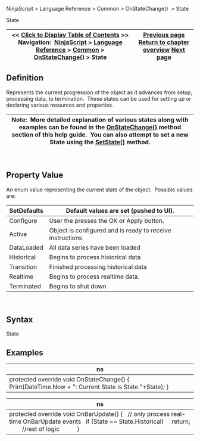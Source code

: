 ﻿
NinjaScript \> Language Reference \> Common \> OnStateChange()  \> State

State

| \<\< [Click to Display Table of Contents](state.md) \>\> **Navigation:**     [NinjaScript](ninjascript.md) \> [Language Reference](language_reference_wip.md) \> [Common](common.md) \> [OnStateChange()](onstatechange.md) \> State | [Previous page](setstate.md) [Return to chapter overview](onstatechange.md) [Next page](sessioniterator.md) |
| --- | --- |
## Definition
Represents the current progression of the object as it advances from setup, processing data, to termination.  These states can be used for setting up or declaring various resources and properties. 
 

| Note:  More detailed explanation of various states along with examples can be found in the [OnStateChange()](onstatechange.md) method section of this help guide.  You can also attempt to set a new State using the [SetState()](setstate.md) method. |
| --- |
 
## 
## Property Value
An enum value representing the current state of the object.  Possible values are:

| SetDefaults | Default values are set (pushed to UI). |
| --- | --- |
| Configure | User the presses the OK or Apply button. |
| Active | Object is configured and is ready to receive instructions |
| DataLoaded | All data series have been loaded |
| Historical | Begins to process historical data |
| Transition | Finished processing historical data |
| Realtime | Begins to process realtime data. |
| Terminated | Begins to shut down |
 
## Syntax
State

## 
## Examples

| ns |
| --- |
| protected override void OnStateChange() {             Print(DateTime.Now \+ ": Current State is State."\+State); } |

| ns |
| --- |
| protected override void OnBarUpdate() {    // only process real\-time OnBarUpdate events    if (State \=\= State.Historical)      return;           //rest of logic            } |
 
